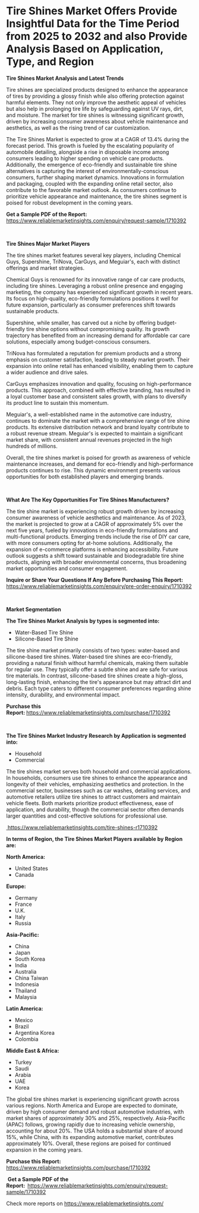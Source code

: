 <p><h1>Tire Shines Market Offers Provide Insightful Data for the Time Period from 2025 to 2032 and also Provide Analysis Based on Application, Type, and Region</h1></p><p><strong>Tire Shines Market Analysis and Latest Trends</strong></p>
<p><p>Tire shines are specialized products designed to enhance the appearance of tires by providing a glossy finish while also offering protection against harmful elements. They not only improve the aesthetic appeal of vehicles but also help in prolonging tire life by safeguarding against UV rays, dirt, and moisture. The market for tire shines is witnessing significant growth, driven by increasing consumer awareness about vehicle maintenance and aesthetics, as well as the rising trend of car customization.</p><p>The Tire Shines Market is expected to grow at a CAGR of 13.4% during the forecast period. This growth is fueled by the escalating popularity of automobile detailing, alongside a rise in disposable income among consumers leading to higher spending on vehicle care products. Additionally, the emergence of eco-friendly and sustainable tire shine alternatives is capturing the interest of environmentally-conscious consumers, further shaping market dynamics. Innovations in formulation and packaging, coupled with the expanding online retail sector, also contribute to the favorable market outlook. As consumers continue to prioritize vehicle appearance and maintenance, the tire shines segment is poised for robust development in the coming years.</p></p>
<p><strong>Get a Sample PDF of the Report:&nbsp;</strong> <a href="https://www.reliablemarketinsights.com/enquiry/request-sample/1710392?utm_campaign=2102&utm_medium=2&utm_source=Github&utm_content=ia&utm_term=31032025&utm_id=tire-shines">https://www.reliablemarketinsights.com/enquiry/request-sample/1710392</a></p>
<p>&nbsp;</p>
<p><strong>Tire Shines Major Market Players</strong></p>
<p><p>The tire shines market features several key players, including Chemical Guys, Supershine, TriNova, CarGuys, and Meguiar's, each with distinct offerings and market strategies. </p><p>Chemical Guys is renowned for its innovative range of car care products, including tire shines. Leveraging a robust online presence and engaging marketing, the company has experienced significant growth in recent years. Its focus on high-quality, eco-friendly formulations positions it well for future expansion, particularly as consumer preferences shift towards sustainable products.</p><p>Supershine, while smaller, has carved out a niche by offering budget-friendly tire shine options without compromising quality. Its growth trajectory has benefited from an increasing demand for affordable car care solutions, especially among budget-conscious consumers. </p><p>TriNova has formulated a reputation for premium products and a strong emphasis on customer satisfaction, leading to steady market growth. Their expansion into online retail has enhanced visibility, enabling them to capture a wider audience and drive sales. </p><p>CarGuys emphasizes innovation and quality, focusing on high-performance products. This approach, combined with effective branding, has resulted in a loyal customer base and consistent sales growth, with plans to diversify its product line to sustain this momentum.</p><p>Meguiar's, a well-established name in the automotive care industry, continues to dominate the market with a comprehensive range of tire shine products. Its extensive distribution network and brand loyalty contribute to a robust revenue stream. Meguiar's is expected to maintain a significant market share, with consistent annual revenues projected in the high hundreds of millions.</p><p>Overall, the tire shines market is poised for growth as awareness of vehicle maintenance increases, and demand for eco-friendly and high-performance products continues to rise. This dynamic environment presents various opportunities for both established players and emerging brands.</p></p>
<p>&nbsp;</p>
<p><strong>What Are The Key Opportunities For Tire Shines Manufacturers?</strong></p>
<p><p>The tire shine market is experiencing robust growth driven by increasing consumer awareness of vehicle aesthetics and maintenance. As of 2023, the market is projected to grow at a CAGR of approximately 5% over the next five years, fueled by innovations in eco-friendly formulations and multi-functional products. Emerging trends include the rise of DIY car care, with more consumers opting for at-home solutions. Additionally, the expansion of e-commerce platforms is enhancing accessibility. Future outlook suggests a shift toward sustainable and biodegradable tire shine products, aligning with broader environmental concerns, thus broadening market opportunities and consumer engagement.</p></p>
<p><strong>Inquire or Share Your Questions If Any Before Purchasing This Report:</strong> <a href="https://www.reliablemarketinsights.com/enquiry/pre-order-enquiry/1710392?utm_campaign=2102&utm_medium=2&utm_source=Github&utm_content=ia&utm_term=31032025&utm_id=tire-shines">https://www.reliablemarketinsights.com/enquiry/pre-order-enquiry/1710392</a></p>
<p>&nbsp;</p>
<p><strong>Market Segmentation</strong></p>
<p><strong>The Tire Shines Market Analysis by types is segmented into:</strong></p>
<p><ul><li>Water-Based Tire Shine</li><li>Silicone-Based Tire Shine</li></ul></p>
<p><p>The tire shine market primarily consists of two types: water-based and silicone-based tire shines. Water-based tire shines are eco-friendly, providing a natural finish without harmful chemicals, making them suitable for regular use. They typically offer a subtle shine and are safe for various tire materials. In contrast, silicone-based tire shines create a high-gloss, long-lasting finish, enhancing the tire's appearance but may attract dirt and debris. Each type caters to different consumer preferences regarding shine intensity, durability, and environmental impact.</p></p>
<p><strong>Purchase this Report:&nbsp;</strong><a href="https://www.reliablemarketinsights.com/purchase/1710392?utm_campaign=2102&utm_medium=2&utm_source=Github&utm_content=ia&utm_term=31032025&utm_id=tire-shines">https://www.reliablemarketinsights.com/purchase/1710392</a></p>
<p>&nbsp;</p>
<p><strong>The Tire Shines Market Industry Research by Application is segmented into:</strong></p>
<p><ul><li>Household</li><li>Commercial</li></ul></p>
<p><p>The tire shines market serves both household and commercial applications. In households, consumers use tire shines to enhance the appearance and longevity of their vehicles, emphasizing aesthetics and protection. In the commercial sector, businesses such as car washes, detailing services, and automotive retailers utilize tire shines to attract customers and maintain vehicle fleets. Both markets prioritize product effectiveness, ease of application, and durability, though the commercial sector often demands larger quantities and cost-effective solutions for professional use.</p></p>
<p><a href="https://www.reliablemarketinsights.com/tire-shines-r1710392?utm_campaign=2102&utm_medium=2&utm_source=Github&utm_content=ia&utm_term=31032025&utm_id=tire-shines">&nbsp;https://www.reliablemarketinsights.com/tire-shines-r1710392</a></p>
<p><strong>In terms of Region, the Tire Shines Market Players available by Region are:</strong></p>
<p>
    <p> <strong> North America: </strong>
        <ul>
            <li>United States</li>
            <li>Canada</li>
        </ul>
        </p> 
    <p> <strong> Europe: </strong>
        <ul>
            <li>Germany</li>
            <li>France</li>
            <li>U.K.</li>
            <li>Italy</li>
            <li>Russia</li>
        </ul>
        </p> 
    <p> <strong> Asia-Pacific: </strong>
        <ul>
            <li>China</li>
            <li>Japan</li>
            <li>South Korea</li>
            <li>India</li>
            <li>Australia</li>
            <li>China Taiwan</li>
            <li>Indonesia</li>
            <li>Thailand</li>
            <li>Malaysia</li>
        </ul>
        </p> 
    <p> <strong> Latin America: </strong>
        <ul>
            <li>Mexico</li>
            <li>Brazil</li>
            <li>Argentina Korea</li>
            <li>Colombia</li>
        </ul>
        </p> 
    <p> <strong> Middle East & Africa: </strong>
        <ul>
            <li>Turkey</li>
            <li>Saudi</li>
            <li>Arabia</li>
            <li>UAE</li>
            <li>Korea</li>
        </ul>
    </p>
    </p>
<p><p>The global tire shines market is experiencing significant growth across various regions. North America and Europe are expected to dominate, driven by high consumer demand and robust automotive industries, with market shares of approximately 30% and 25%, respectively. Asia-Pacific (APAC) follows, growing rapidly due to increasing vehicle ownership, accounting for about 20%. The USA holds a substantial share of around 15%, while China, with its expanding automotive market, contributes approximately 10%. Overall, these regions are poised for continued expansion in the coming years.</p></p>
<p><strong>Purchase this Report: </strong><a href="https://www.reliablemarketinsights.com/purchase/1710392?utm_campaign=2102&utm_medium=2&utm_source=Github&utm_content=ia&utm_term=31032025&utm_id=tire-shines">https://www.reliablemarketinsights.com/purchase/1710392</a></p>
<p>&nbsp;<strong>Get a Sample PDF of the Report:&nbsp;&nbsp;</strong><a href="https://www.reliablemarketinsights.com/enquiry/request-sample/1710392?utm_campaign=2102&utm_medium=2&utm_source=Github&utm_content=ia&utm_term=31032025&utm_id=tire-shines">https://www.reliablemarketinsights.com/enquiry/request-sample/1710392</a></p>
<p><strong></strong></p>
<p>Check more reports on <a href="https://www.reliablemarketinsights.com/?utm_campaign=2102&utm_medium=2&utm_source=Github&utm_content=ia&utm_term=31032025&utm_id=tire-shines">https://www.reliablemarketinsights.com/</a></p>